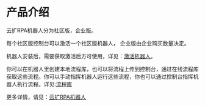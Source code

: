 # 产品介绍
云扩RPA机器人分为社区版，企业版。

每个社区版控制台可以激活一个社区版机器人，
企业版由企业购买数量决定。

机器人安装后，需要获取激活后方可使用，详见：[激活机器人](license.md)。

你可以在机器人里创建本地流程库，也可以将流程上传到控制台，通过在线流程库获取这些流程。你可以手动指挥机器人运行这些流程，你也可以通过控制台指挥机器人执行流程。详见:[流程库](localworkflow.md)


更多详情，请见：[云扩RPA机器人](https://www.encoo.com/products/robot)